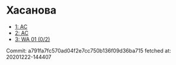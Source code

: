 # Хасанова
- [1: AC](1.md)
- [2: AC](2.md)
- [3: WA 01 (0/2)](3.md)

Commit: a791fa7fc570ad04f2e7cc750b136f09d36ba715
 fetched at: 20201222-144407
